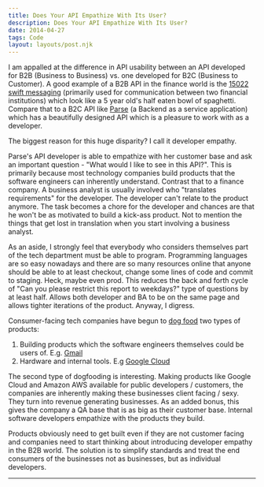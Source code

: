 ```yaml
---
title: Does Your API Empathize With Its User?
description: Does Your API Empathize With Its User?
date: 2014-04-27
tags: Code
layout: layouts/post.njk
---
```


I am appalled at the difference in API usability between an API developed for B2B (Business to Business) vs. one developed for B2C (Business to Customer). A good example of a B2B API in the finance world is the <a href ="http://www.swift.com/products_services/by_type/messaging/index">15022 swift messaging</a> (primarily used for communication between two financial institutions) which look like a 5 year old's half eaten bowl of spaghetti. Compare that to a B2C API like  <a href ="https://parse.com/docs/rest">Parse</a> (a Backend as a service application) which has a beautifully designed API which is a pleasure to work with as a developer. 

The biggest reason for this huge disparity? I call it developer empathy. 

Parse's API developer is able to empathize with her customer base and ask an important question - "What would I like to see in this API?". This is primarily because most technology companies build products that the software engineers can inherently understand. Contrast that to a finance company. A business analyst is usually involved who "translates requirements" for the developer. The developer can't relate to the product anymore. The task becomes a chore for the developer and chances are that he won't be as motivated to build a kick-ass product. Not to mention the things that get lost in translation when you start involving a business analyst. 

As an aside, I strongly feel that everybody who considers themselves part of the tech department must be able to program. Programming languages are so easy nowadays and there are so many resources online that anyone should be able to at least checkout, change some lines of code and commit to staging. Heck, maybe even prod. This reduces the back and forth cycle of "Can you please restrict this report to weekdays?" type of questions by at least half. Allows both developer and BA to be on the same page and allows tighter iterations of the product. Anyway, I digress.

Consumer-facing tech companies have begun to <a href="http://en.wikipedia.org/wiki/Eating_your_own_dog_food">dog food</a> two types of products: <br>
1. Building products which the software engineers themselves could be users of. E.g. <a href ="https://www.gmail.com">Gmail</a>  <br>
2. Hardware and internal tools. E.g <a href ="https://cloud.google.com/ ">Google Cloud </a> <br>

The second type of dogfooding is interesting. Making products like Google Cloud and Amazon AWS available for public developers / customers, the companies are inherently making these businesses client facing / sexy. They turn into revenue generating businesses. As an added bonus, this gives the company a QA base that is as big as their customer base. Internal software developers empathize with the products they build. 

Products obviously need to get built even if they are not customer facing and companies need to start thinking about introducing developer empathy in the B2B world. The solution is to simplify standards and treat the end consumers of the businesses not as businesses, but as individual developers. 

---